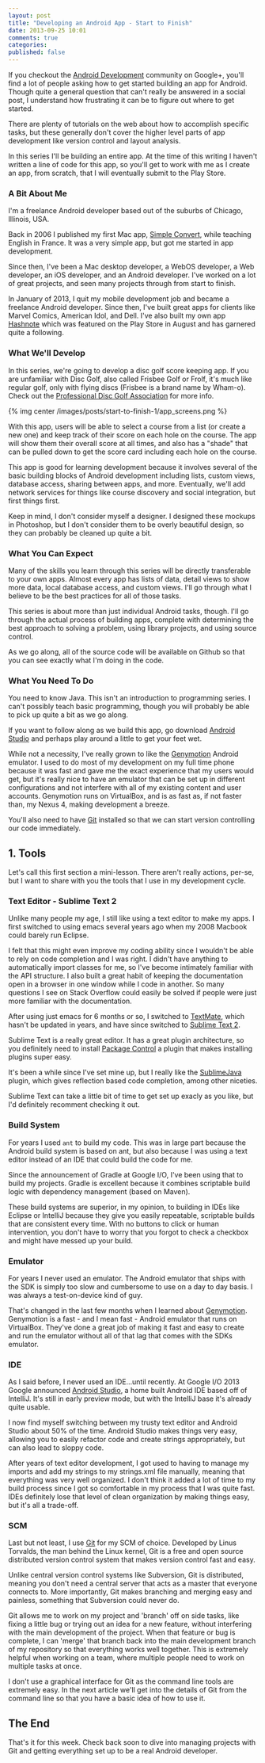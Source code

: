 ```yaml
---
layout: post
title: "Developing an Android App - Start to Finish"
date: 2013-09-25 10:01
comments: true
categories: 
published: false
---
```

<section>

If you checkout the [Android Development](https://plus.google.com/communities/105153134372062985968) community on Google+, you'll find a lot of people asking how to get started building an app for Android.  Though quite a general question that can't really be answered in a social post, I understand how frustrating it can be to figure out where to get started.

There are plenty of tutorials on the web about how to accomplish specific tasks, but these generally don't cover the higher level parts of app development like version control and layout analysis.

In this series I'll be building an entire app.  At the time of this writing I haven't written a line of code for this app, so you'll get to work with me as I create an app, from scratch, that I will eventually submit to the Play Store.

<!-- more -->

### A Bit About Me

I'm a freelance Android developer based out of the suburbs of Chicago, Illinois, USA.  

Back in 2006 I published my first Mac app, [Simple Convert](https://www.macupdate.com/app/mac/24065/simple-convert), while teaching English in France.  It was a very simple app, but got me started in app development.

Since then, I've been a Mac desktop developer, a WebOS developer, a Web developer, an iOS developer, and an Android developer.  I've worked on a lot of great projects, and seen many projects through from start to finish.

In January of 2013, I quit my mobile development job and became a freelance Android developer.  Since then, I've built great apps for clients like Marvel Comics, American Idol, and Dell.  I've also built my own app [Hashnote](https://play.google.com/store/apps/details?id=com.ryanharter.hashnote) which was featured on the Play Store in August and has garnered quite a following.

### What We'll Develop

In this series, we're going to develop a disc golf score keeping app.  If you are unfamiliar with Disc Golf, also called Frisbee Golf or Frolf, it's much like regular golf, only with flying discs (Frisbee is a brand name by Wham-o).  Check out the [Professional Disc Golf Association](http://www.pdga.com) for more info.

</section>
{% img center /images/posts/start-to-finish-1/app_screens.png %}
<section>

With this app, users will be able to select a course from a list (or create a new one) and keep track of their score on each hole on the course.  The app will show them their overall score at all times, and also has a "shade" that can be pulled down to get the score card including each hole on the course.

This app is good for learning development because it involves several of the basic building blocks of Android development including lists, custom views, database access, sharing between apps, and more.  Eventually, we'll add network services for things like course discovery and social integration, but first things first.

Keep in mind, I don't consider myself a designer.  I designed these mockups in Photoshop, but I don't consider them to be overly beautiful design, so they can probably be cleaned up quite a bit.

### What You Can Expect

Many of the skills you learn through this series will be directly transferable to your own apps.  Almost every app has lists of data, detail views to show more data, local database access, and custom views.  I'll go through what I believe to be the best practices for all of those tasks.

This series is about more than just individual Android tasks, though.  I'll go through the actual process of building apps, complete with determining the best approach to solving a problem, using library projects, and using source control.

As we go along, all of the source code will be available on Github so that you can see exactly what I'm doing in the code.

### What You Need To Do

You need to know Java.  This isn't an introduction to programming series.  I can't possibly teach basic programming, though you will probably be able to pick up quite a bit as we go along.

If you want to follow along as we build this app, go download [Android Studio](http://developer.android.com/sdk/installing/studio.html) and perhaps play around a little to get your feet wet.

While not a necessity, I've really grown to like the [Genymotion](http://www.genymotion.com/) Android emulator.  I used to do most of my development on my full time phone because it was fast and gave me the exact experience that my users would get, but it's really nice to have an emulator that can be set up in different configurations and not interfere with all of my existing content and user accounts.  Genymotion runs on VirtualBox, and is as fast as, if not faster than, my Nexus 4, making development a breeze.

You'll also need to have [Git](http://git-scm.com/) installed so that we can start version controlling our code immediately.

## 1. Tools

Let's call this first section a mini-lesson.  There aren't really actions, per-se, but I want to share with you the tools that I use in my development cycle.

### Text Editor - Sublime Text 2

Unlike many people my age, I still like using a text editor to make my apps.  I first switched to using emacs several years ago when my 2008 Macbook could barely run Eclipse.  

I felt that this might even improve my coding ability since I wouldn't be able to rely on code completion and I was right.  I didn't have anything to automatically import classes for me, so I've become intimately familiar with the API structure.  I also built a great habit of keeping the documentation open in a browser in one window while I code in another.  So many questions I see on Stack Overflow could easily be solved if people were just more familiar with the documentation.

After using just emacs for 6 months or so, I switched to [TextMate](http://macromates.com/), which hasn't be updated in years, and have since switched to [Sublime Text 2](http://www.sublimetext.com/).

Sublime Text is a really great editor.  It has a great plugin architecture, so you definitely need to install [Package Control](https://sublime.wbond.net/) a plugin that makes installing plugins super easy.

It's been a while since I've set mine up, but I really like the [SublimeJava](https://sublime.wbond.net/packages/SublimeJava) plugin, which gives reflection based code completion, among other niceties. 

Sublime Text can take a little bit of time to get set up exacly as you like, but I'd definitely recomment checking it out.

### Build System

For years I used `ant` to build my code.  This was in large part because the Android build system is based on ant, but also because I was using a text editor instead of an IDE that could build the code for me.

Since the announcement of Gradle at Google I/O, I've been using that to build my projects.  Gradle is excellent because it combines scriptable build logic with dependency management (based on Maven).

These build systems are superior, in my opinion, to building in IDEs like Eclipse or IntelliJ because they give you easily repeatable, scriptable builds that are consistent every time.  With no buttons to click or human intervention, you don't have to worry that you forgot to check a checkbox and might have messed up your build.

### Emulator

For years I never used an emulator.  The Android emulator that ships with the SDK is simply too slow and cumbersome to use on a day to day basis.  I was always a test-on-device kind of guy.

That's changed in the last few months when I learned about [Genymotion](http://www.genymotion.com/).  Genymotion is a fast - and I mean fast - Android emulator that runs on VirtualBox.  They've done a great job of making it fast and easy to create and run the emulator without all of that lag that comes with the SDKs emulator.

### IDE

As I said before, I never used an IDE...until recently.  At Google I/O 2013 Google announced [Android Studio](http://developer.android.com/sdk/installing/studio.html), a home built Android IDE based off of IntelliJ.  It's still in early preview mode, but with the IntelliJ base it's already quite usable.

I now find myself switching between my trusty text editor and Android Studio about 50% of the time.  Android Studio makes things very easy, allowing you to easily refactor code and create strings appropriately, but can also lead to sloppy code.

After years of text editor development, I got used to having to manage my imports and add my strings to my strings.xml file manually, meaning that everything was very well organized.  I don't think it added a lot of time to my build process since I got so comfortable in my process that I was quite fast.  IDEs definitely lose that level of clean organization by making things easy, but it's all a trade-off.

### SCM

Last but not least, I use [Git](http://git-scm.com/) for my SCM of choice.  Developed by Linus Torvalds, the man behind the Linux kernel, Git is a free and open source distributed version control system that makes version control fast and easy.

Unlike central version control systems like Subversion, Git is distributed, meaning you don't need a central server that acts as a master that everyone connects to.  More importantly, Git makes branching and merging easy and painless, something that Subversion could never do.

Git allows me to work on my project and 'branch' off on side tasks, like fixing a little bug or trying out an idea for a new feature, without interfering with the main development of the project.  When that feature or bug is complete, I can 'merge' that branch back into the main development branch of my repository so that everything works well together.  This is extremely helpful when working on a team, where multiple people need to work on multiple tasks at once.

I don't use a graphical interface for Git as the command line tools are extremely easy.  In the next article we'll get into the details of Git from the command line so that you have a basic idea of how to use it.

## The End

That's it for this week.  Check back soon to dive into managing projects with Git and getting everything set up to be a real Android developer.

</section>
